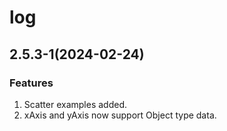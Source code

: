 # log

## 2.5.3-1(2024-02-24)

### Features
1. Scatter examples added.
2. xAxis and yAxis now support Object type data.


